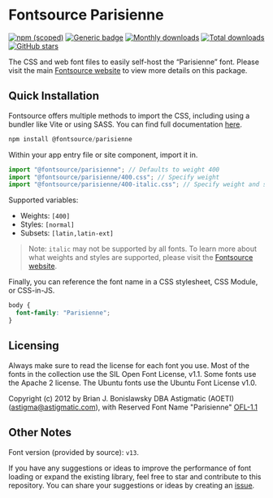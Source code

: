 # Fontsource Parisienne

[![npm (scoped)](https://img.shields.io/npm/v/@fontsource/parisienne?color=brightgreen)](https://www.npmjs.com/package/@fontsource/parisienne) [![Generic badge](https://img.shields.io/badge/fontsource-passing-brightgreen)](https://github.com/fontsource/fontsource) [![Monthly downloads](https://badgen.net/npm/dm/@fontsource/parisienne)](https://github.com/fontsource/fontsource) [![Total downloads](https://badgen.net/npm/dt/@fontsource/parisienne)](https://github.com/fontsource/fontsource) [![GitHub stars](https://img.shields.io/github/stars/fontsource/fontsource.svg?style=social&label=Star)](https://github.com/fontsource/fontsource/stargazers)

The CSS and web font files to easily self-host the “Parisienne” font. Please visit the main [Fontsource website](https://fontsource.org/fonts/parisienne) to view more details on this package.

## Quick Installation

Fontsource offers multiple methods to import the CSS, including using a bundler like Vite or using SASS. You can find full documentation [here](https://fontsource.org/docs/getting-started/introduction).

```javascript
npm install @fontsource/parisienne
```

Within your app entry file or site component, import it in.

```javascript
import "@fontsource/parisienne"; // Defaults to weight 400
import "@fontsource/parisienne/400.css"; // Specify weight
import "@fontsource/parisienne/400-italic.css"; // Specify weight and style
```

Supported variables:
- Weights: `[400]`
- Styles: `[normal]`
- Subsets: `[latin,latin-ext]`

> Note: `italic` may not be supported by all fonts. To learn more about what weights and styles are supported, please visit the [Fontsource website](https://fontsource.org/fonts/parisienne).

Finally, you can reference the font name in a CSS stylesheet, CSS Module, or CSS-in-JS.

```css
body {
  font-family: "Parisienne";
}
```

## Licensing
Always make sure to read the license for each font you use. Most of the fonts in the collection use the SIL Open Font License, v1.1. Some fonts use the Apache 2 license. The Ubuntu fonts use the Ubuntu Font License v1.0.

Copyright (c) 2012 by Brian J. Bonislawsky DBA Astigmatic (AOETI) (astigma@astigmatic.com), with Reserved Font Name "Parisienne"
[OFL-1.1](http://scripts.sil.org/OFL)

## Other Notes
Font version (provided by source): `v13`.

If you have any suggestions or ideas to improve the performance of font loading or expand the existing library, feel free to star and contribute to this repository. You can share your suggestions or ideas by creating an [issue](https://github.com/fontsource/fontsource/issues).
